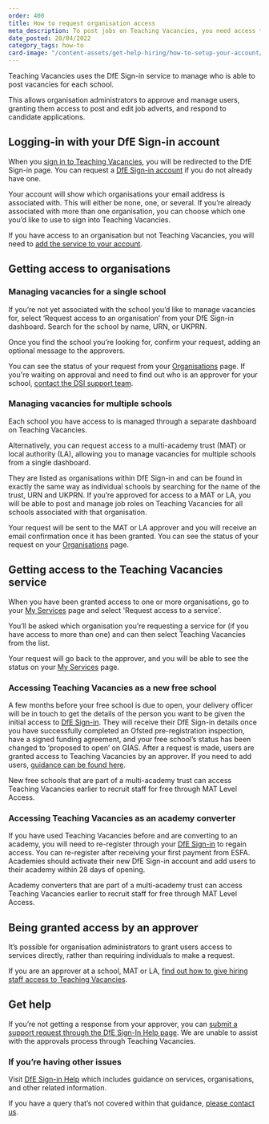```yaml
---
order: 400
title: How to request organisation access
meta_description: To post jobs on Teaching Vacancies, you need access to the right organisation. Find out how to make a request and get approved for one or multiple schools.
date_posted: 20/04/2022
category_tags: how-to
card-image: "/content-assets/get-help-hiring/how-to-setup-your-account/request-organisation-access.png"
---
```


Teaching Vacancies uses the DfE Sign-in service to manage who is able to post vacancies for each school.

This allows organisation administrators to approve and manage users, granting them access to post and edit job adverts, and respond to candidate applications.

## Logging-in with your DfE Sign-in account

When you [sign in to Teaching Vacancies](https://teaching-vacancies.service.gov.uk/publishers/sign-in), you will be redirected to the DfE Sign-in page. You can request a [DfE Sign-in account](https://profile.signin.education.gov.uk/register) if you do not already have one.

Your account will show which organisations your email address is associated with. This will either be none, one, or several. If you’re already associated with more than one organisation, you can choose which one you’d like to use to sign into Teaching Vacancies.

If you have access to an organisation but not Teaching Vacancies, you will need to [add the service to your account](#getting-access-to-the-teaching-vacancies-service).

## Getting access to organisations

### Managing vacancies for a single school

If you’re not yet associated with the school you’d like to manage vacancies for, select ‘Request access to an organisation’ from your DfE Sign-in dashboard. Search for the school by name, URN, or UKPRN.

Once you find the school you’re looking for, confirm your request, adding an optional message to the approvers.

You can see the status of your request from your [Organisations](https://services.signin.education.gov.uk/organisations) page. If you're waiting on approval and need to find out who is an approver for your school, [contact the DSI support team](https://help.signin.education.gov.uk/contact-us).

### Managing vacancies for multiple schools

Each school you have access to is managed through a separate dashboard on Teaching Vacancies.

Alternatively, you can request access to a multi-academy trust (MAT) or local authority (LA), allowing you to manage vacancies for multiple schools from a single dashboard.

They are listed as organisations within DfE Sign-in and can be found in exactly the same way as individual schools by searching for the name of the trust, URN and UKPRN. If you’re approved for access to a MAT or LA, you will be able to post and manage job roles on Teaching Vacancies for all schools associated with that organisation.

Your request will be sent to the MAT or LA approver and you will receive an email confirmation once it has been granted. You can see the status of your request on your [Organisations](https://services.signin.education.gov.uk/organisations) page.

## Getting access to the Teaching Vacancies service

When you have been granted access to one or more organisations, go to your [My Services](https://services.signin.education.gov.uk/my-services) page and select 'Request access to a service'.

You’ll be asked which organisation you’re requesting a service for (if you have access to more than one) and can then select Teaching Vacancies from the list.

Your request will go back to the approver, and you will be able to see the status on your [My Services](https://services.signin.education.gov.uk/my-services) page.


### Accessing Teaching Vacancies as a new free school

A few months before your free school is due to open, your delivery officer will be in touch to get the details of the person you want to be given the initial access to [DfE Sign-in](https://services.signin.education.gov.uk/). They will receive their DfE Sign-in details once you have successfully completed an Ofsted pre-registration inspection, have a signed funding agreement, and your free school’s status has been changed to ‘proposed to open’ on GIAS. After a request is made, users are granted access to Teaching Vacancies by an approver. 
If you need to add users, [guidance can be found here](https://teaching-vacancies.service.gov.uk/get-help-hiring/how-to-approve-access-for-hiring-staff). 


New free schools that are part of a multi-academy trust can access Teaching Vacancies earlier to recruit staff for free through MAT Level Access. 

### Accessing Teaching Vacancies as an academy converter 
If you have used Teaching Vacancies before and are converting to an academy, you will need to re-register through your [DfE Sign-in](https://services.signin.education.gov.uk/) to regain access. You can re-register after receiving your first payment from ESFA. Academies should activate their new DfE Sign-in account and add users to their academy within 28 days of opening. 


Academy converters that are part of a multi-academy trust can access Teaching Vacancies earlier to recruit staff for free through MAT Level Access. 

## Being granted access by an approver

It’s possible for organisation administrators to grant users access to services directly, rather than requiring individuals to make a request.

If you are an approver at a school, MAT or LA, [find out how to give hiring staff access to Teaching Vacancies](https://teaching-vacancies.service.gov.uk/get-help-hiring/how-to-approve-access-for-hiring-staff).

## Get help

If you’re not getting a response from your approver, you can [submit a support request through the DfE Sign-In Help page](https://help.signin.education.gov.uk/contact-us). We are unable to assist with the approvals process through Teaching Vacancies.

### If you’re having other issues

Visit [DfE Sign-in Help](https://help.signin.education.gov.uk) which includes guidance on services, organisations, and other related information.

If you have a query that’s not covered within that guidance, [please contact us](https://teaching-vacancies.service.gov.uk/support_request/new).

